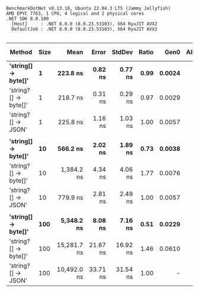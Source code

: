 ```

BenchmarkDotNet v0.13.10, Ubuntu 22.04.3 LTS (Jammy Jellyfish)
AMD EPYC 7763, 1 CPU, 4 logical and 2 physical cores
.NET SDK 8.0.100
  [Host]     : .NET 8.0.0 (8.0.23.53103), X64 RyuJIT AVX2
  DefaultJob : .NET 8.0.0 (8.0.23.53103), X64 RyuJIT AVX2


```
| Method               | Size | Mean        | Error    | StdDev   | Ratio | Gen0   | Allocated | Alloc Ratio |
|--------------------- |----- |------------:|---------:|---------:|------:|-------:|----------:|------------:|
| **&#39;string[] → byte[]&#39;**  | **1**    |    **223.8 ns** |  **0.82 ns** |  **0.77 ns** |  **0.99** | **0.0024** |     **208 B** |        **0.43** |
| &#39;string?[] → byte[]&#39; | 1    |    218.7 ns |  0.31 ns |  0.29 ns |  0.97 | 0.0029 |     240 B |        0.49 |
| &#39;string?[] → JSON&#39;   | 1    |    225.8 ns |  1.16 ns |  1.03 ns |  1.00 | 0.0057 |     488 B |        1.00 |
|                      |      |             |          |          |       |        |           |             |
| **&#39;string[] → byte[]&#39;**  | **10**   |    **566.2 ns** |  **2.02 ns** |  **1.89 ns** |  **0.73** | **0.0038** |     **360 B** |        **0.74** |
| &#39;string?[] → byte[]&#39; | 10   |  1,384.2 ns |  4.34 ns |  4.06 ns |  1.77 | 0.0076 |     680 B |        1.39 |
| &#39;string?[] → JSON&#39;   | 10   |    779.9 ns |  2.81 ns |  2.49 ns |  1.00 | 0.0057 |     488 B |        1.00 |
|                      |      |             |          |          |       |        |           |             |
| **&#39;string[] → byte[]&#39;**  | **100**  |  **5,348.2 ns** |  **8.08 ns** |  **7.16 ns** |  **0.51** | **0.0229** |    **2336 B** |        **4.79** |
| &#39;string?[] → byte[]&#39; | 100  | 15,281.7 ns | 21.67 ns | 16.92 ns |  1.46 | 0.0610 |    5536 B |       11.34 |
| &#39;string?[] → JSON&#39;   | 100  | 10,492.0 ns | 33.71 ns | 31.54 ns |  1.00 |      - |     488 B |        1.00 |
